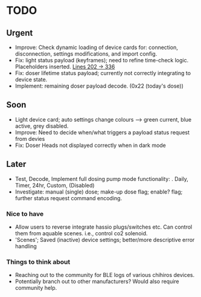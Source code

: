 # TODO

## Urgent

- Improve: Check dynamic loading of device cards for: connection, disconnection, settings modifications, and import config.
- Fix: light status payload (keyframes); need to refine time-check logic. Placeholders inserted.
  [Lines 202 -> 336](src/aquable/storage/models.py#L204)
- Fix: doser lifetime status payload; currently not correctly integrating to device state.
- Implement: remaining doser payload decode. (0x22 (today's dose))

## Soon

- Light device card; auto settings change colours --> green current, blue active, grey disabled.
- Improve: Need to decide when/what triggers a payload status request from devies
- Fix: Doser Heads not displayed correctly when in dark mode

## Later

- Test, Decode, Implement full dosing pump mode functionality:
  . Daily, Timer, 24hr, Custom, (Disabled)
- Investigate: manual (single) dose; make-up dose flag; enable? flag; further status request command encoding.

### Nice to have

- Allow users to reverse integrate hassio plugs/switches etc. Can control them from aquable scenes.
  i.e., control co2 solenoid.
- 'Scenes'; Saved (inactive) device settings; better/more descriptive error handling

### Things to think about

- Reaching out to the community for BLE logs of various chihiros devices.
- Potentially branch out to other manufacturers? Would also require community help.
